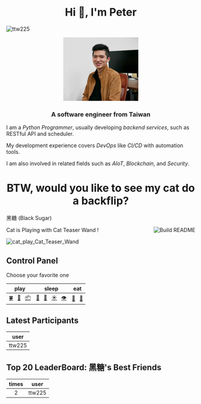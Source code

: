 <h1 align="center">Hi 👋, I'm Peter</h1>

<p align="left"> <img src="https://komarev.com/ghpvc/?username=ttw225&label=Profile%20views&color=0e75b6&style=flat" alt="ttw225" /> </p>

<p align="center"> <img src="./images/cswang.jpg" width="200" /> </p>

<h3 align="center">A software engineer from Taiwan</h3>

I am a _Python Programmer_, usually developing _backend services_, such as RESTful API and scheduler.

My development experience covers _DevOps_ like _CI/CD_ with automation tools.

I am also involved in related fields such as _AIoT_, _Blockchain_, and _Security_.

<h1 align="center">BTW, would you like to see my cat do a backflip?</h1>

黑糖 (Black Sugar)

<a href="https://github.com/ttw225/test/actions"><img src="https://github.com/ttw225/test/workflows/Build%20README/badge.svg" align="right" alt="Build README"></a>

<!-- output starts -->

Cat is Playing with Cat Teaser Wand !

<img src='./assets/image/play/Cat_Teaser_Wand.gif' alt=cat_play_Cat_Teaser_Wand width='320' height='320' />

## Control Panel

Choose your favorite one

| play | sleep | eat |
| :---: | :---: | :---: |
| [🍀](https://github.com/ttw225/ttw225/issues/new?title=cat%7Cplay%7CCatnip&body=Just+push+%27Submit+new+issue%27+and+go+back+to+README.+You+don%27t+need+to+do+anything+else.&labels=Play) &nbsp; [🎣](https://github.com/ttw225/ttw225/issues/new?title=cat%7Cplay%7CCat_Teaser_Wand&body=Just+push+%27Submit+new+issue%27+and+go+back+to+README.+You+don%27t+need+to+do+anything+else.&labels=Play) &nbsp; [📦](https://github.com/ttw225/ttw225/issues/new?title=cat%7Cplay%7CBox&body=Just+push+%27Submit+new+issue%27+and+go+back+to+README.+You+don%27t+need+to+do+anything+else.&labels=Play) | [🛌](https://github.com/ttw225/ttw225/issues/new?title=cat%7Csleep%7CSleep_Well&body=Just+push+%27Submit+new+issue%27+and+go+back+to+README.+You+don%27t+need+to+do+anything+else.&labels=Sleep) &nbsp; [💫](https://github.com/ttw225/ttw225/issues/new?title=cat%7Csleep%7CAngle&body=Just+push+%27Submit+new+issue%27+and+go+back+to+README.+You+don%27t+need+to+do+anything+else.&labels=Sleep) &nbsp; [☀️](https://github.com/ttw225/ttw225/issues/new?title=cat%7Csleep%7CSun&body=Just+push+%27Submit+new+issue%27+and+go+back+to+README.+You+don%27t+need+to+do+anything+else.&labels=Sleep) &nbsp; [👁️](https://github.com/ttw225/ttw225/issues/new?title=cat%7Csleep%7CBlanket&body=Just+push+%27Submit+new+issue%27+and+go+back+to+README.+You+don%27t+need+to+do+anything+else.&labels=Sleep) | [🥫](https://github.com/ttw225/ttw225/issues/new?title=cat%7Ceat%7CCan&body=Just+push+%27Submit+new+issue%27+and+go+back+to+README.+You+don%27t+need+to+do+anything+else.&labels=Eat) &nbsp; [🧆](https://github.com/ttw225/ttw225/issues/new?title=cat%7Ceat%7CKibble&body=Just+push+%27Submit+new+issue%27+and+go+back+to+README.+You+don%27t+need+to+do+anything+else.&labels=Eat) |

<!-- [🎩](https://github.com/ttw225/ttw225/issues/new?title=cat%7Cfun%7Cheadgear&body=Just+push+%27Submit+new+issue%27+and+go+back+to+README.+You+don%27t+need+to+do+anything+else.&labels=Fun) -->

## Latest Participants

| user |
| :---: |
| ttw225 |

## Top 20 LeaderBoard: 黑糖's Best Friends

| times | user |
| :---: | :---: |
| 2 | ttw225 |


<!-- output ends -->
